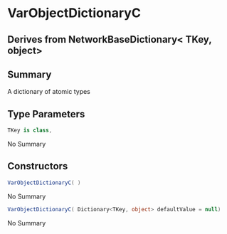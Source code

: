 # VarObjectDictionaryC<TKey>

## Derives from NetworkBaseDictionary< TKey, object>

## Summary

A dictionary of atomic types
## Type Parameters

```c#
TKey is class, 
```
No Summary
## Constructors

```c#
VarObjectDictionaryC( ) 
```
No Summary
```c#
VarObjectDictionaryC( Dictionary<TKey, object> defaultValue = null) 
```
No Summary
